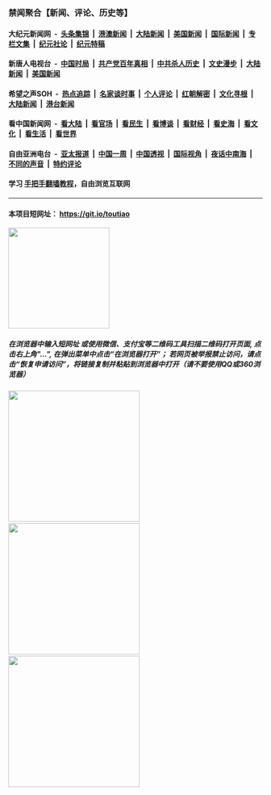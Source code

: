 ### 禁闻聚合【新闻、评论、历史等】

#### 大纪元新闻网 &nbsp;-&nbsp; [头条集锦](indexes/E头条集锦.md?t=03060202) &nbsp;|&nbsp; [港澳新闻](indexes/E港澳新闻.md?t=03060202)  &nbsp;|&nbsp; [大陆新闻](indexes/E大陆新闻.md?t=03060202) &nbsp;|&nbsp; [美国新闻](indexes/E美国新闻.md?t=03060202) &nbsp;|&nbsp; [国际新闻](indexes/E国际新闻.md?t=03060202) &nbsp;|&nbsp; [专栏文集](indexes/E专栏文集.md?t=03060202) &nbsp;|&nbsp; [纪元社论](indexes/E纪元社论.md?t=03060202) &nbsp;|&nbsp; [纪元特稿](indexes/E纪元特稿.md?t=03060202) 

#### 新唐人电视台 &nbsp;-&nbsp; [中国时局](indexes/N中国时局.md?t=03060202) &nbsp;|&nbsp; [共产党百年真相](indexes/N共产党百年真相.md?t=03060202) &nbsp;|&nbsp; [中共杀人历史](indexes/N中共杀人历史.md?t=03060202) &nbsp;|&nbsp; [文史漫步](indexes/N文史漫步.md?t=03060202) &nbsp;|&nbsp; [大陆新闻](indexes/N大陆新闻.md?t=03060202) &nbsp;|&nbsp; [美国新闻](indexes/N美国新闻.md?t=03060202)

#### 希望之声SOH &nbsp;-&nbsp; [热点追踪](indexes/H热点追踪.md?t=03060202) &nbsp;|&nbsp; [名家谈时事](indexes/H名家谈时事.md?t=03060202) &nbsp;|&nbsp; [个人评论](indexes/H个人评论.md?t=03060202)  &nbsp;|&nbsp; [红朝解密](indexes/H红朝解密.md?t=03060202) &nbsp;|&nbsp; [文化寻根](indexes/H文化寻根.md?t=03060202) &nbsp;|&nbsp; [大陆新闻](indexes/H大陆新闻.md?t=03060202) &nbsp;|&nbsp; [港台新闻](indexes/H港台新闻.md?t=03060202)

#### 看中国新闻网 &nbsp;-&nbsp; [看大陆](indexes/S看大陆.md?t=03060202) &nbsp;|&nbsp; [看官场](indexes/S看官场.md?t=03060202) &nbsp;|&nbsp; [看民生](indexes/S看民生.md?t=03060202)  &nbsp;|&nbsp; [看博谈](indexes/S看博谈.md?t=03060202) &nbsp;|&nbsp; [看财经](indexes/S看财经.md?t=03060202) &nbsp;|&nbsp; [看史海](indexes/S看史海.md?t=03060202) &nbsp;|&nbsp; [看文化](indexes/S看文化.md?t=03060202) &nbsp;|&nbsp; [看生活](indexes/S看生活.md?t=03060202) &nbsp;|&nbsp; [看世界](indexes/S看世界.md?t=03060202)

#### 自由亚洲电台 &nbsp;-&nbsp; [亚太报道](indexes/R亚太报道.md?t=03060202) &nbsp;|&nbsp; [中国一周](indexes/R中国一周.md?t=03060202) &nbsp;|&nbsp; [中国透视](indexes/R中国透视.md?t=03060202)  &nbsp;|&nbsp; [国际视角](indexes/R国际视角.md?t=03060202) &nbsp;|&nbsp; [夜话中南海](indexes/R夜话中南海.md?t=03060202) &nbsp;|&nbsp; [不同的声音](indexes/R不同的声音.md?t=03060202) &nbsp;|&nbsp; [特约评论](indexes/R特约评论.md?t=03060202)

#### 学习 [手把手翻墙教程](https://github.com/gfw-breaker/guides/wiki)，自由浏览互联网

----

#### 本项目短网址： https://git.io/toutiao
<img src="https://raw.githubusercontent.com/gfw-breaker/banned-news/master/scripts/img/qr.png" width="200px"/>  

##### 在浏览器中输入短网址 或使用微信、支付宝等二维码工具扫描二维码打开页面, 点击右上角"...", 在弹出菜单中点击“在浏览器打开”； 若网页被举报禁止访问，请点击“恢复申请访问”，将链接复制并粘贴到浏览器中打开（请不要使用QQ或360浏览器）

<img src="https://raw.githubusercontent.com/gfw-breaker/banned-news/master/scripts/img/1.png" width="260px"/> &nbsp; <img src="https://raw.githubusercontent.com/gfw-breaker/banned-news/master/scripts/img/2.png" width="260px"/> &nbsp; <img src="https://raw.githubusercontent.com/gfw-breaker/banned-news/master/scripts/img/3.png" width="260px"/>
